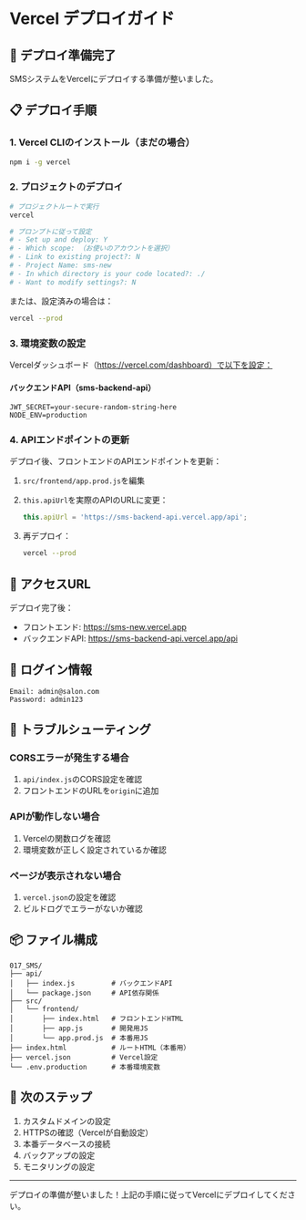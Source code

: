 # Vercel デプロイガイド

## 🚀 デプロイ準備完了

SMSシステムをVercelにデプロイする準備が整いました。

## 📋 デプロイ手順

### 1. Vercel CLIのインストール（まだの場合）
```bash
npm i -g vercel
```

### 2. プロジェクトのデプロイ

```bash
# プロジェクトルートで実行
vercel

# プロンプトに従って設定
# - Set up and deploy: Y
# - Which scope: （お使いのアカウントを選択）
# - Link to existing project?: N
# - Project Name: sms-new
# - In which directory is your code located?: ./
# - Want to modify settings?: N
```

または、設定済みの場合は：

```bash
vercel --prod
```

### 3. 環境変数の設定

Vercelダッシュボード（https://vercel.com/dashboard）で以下を設定：

#### バックエンドAPI（sms-backend-api）
```
JWT_SECRET=your-secure-random-string-here
NODE_ENV=production
```

### 4. APIエンドポイントの更新

デプロイ後、フロントエンドのAPIエンドポイントを更新：

1. `src/frontend/app.prod.js`を編集
2. `this.apiUrl`を実際のAPIのURLに変更：
   ```javascript
   this.apiUrl = 'https://sms-backend-api.vercel.app/api';
   ```

3. 再デプロイ：
   ```bash
   vercel --prod
   ```

## 🔗 アクセスURL

デプロイ完了後：
- フロントエンド: https://sms-new.vercel.app
- バックエンドAPI: https://sms-backend-api.vercel.app/api

## 📝 ログイン情報

```
Email: admin@salon.com
Password: admin123
```

## 🔧 トラブルシューティング

### CORSエラーが発生する場合
1. `api/index.js`のCORS設定を確認
2. フロントエンドのURLを`origin`に追加

### APIが動作しない場合
1. Vercelの関数ログを確認
2. 環境変数が正しく設定されているか確認

### ページが表示されない場合
1. `vercel.json`の設定を確認
2. ビルドログでエラーがないか確認

## 📦 ファイル構成

```
017_SMS/
├── api/
│   ├── index.js         # バックエンドAPI
│   └── package.json     # API依存関係
├── src/
│   └── frontend/
│       ├── index.html   # フロントエンドHTML
│       ├── app.js       # 開発用JS
│       └── app.prod.js  # 本番用JS
├── index.html           # ルートHTML（本番用）
├── vercel.json          # Vercel設定
└── .env.production      # 本番環境変数
```

## 🎯 次のステップ

1. カスタムドメインの設定
2. HTTPSの確認（Vercelが自動設定）
3. 本番データベースの接続
4. バックアップの設定
5. モニタリングの設定

---

デプロイの準備が整いました！上記の手順に従ってVercelにデプロイしてください。
